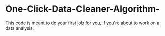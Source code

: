 # One-Click-Data-Cleaner-Algorithm-
This code is meant to do your first job for you, if you're about to work on a data analysis.

